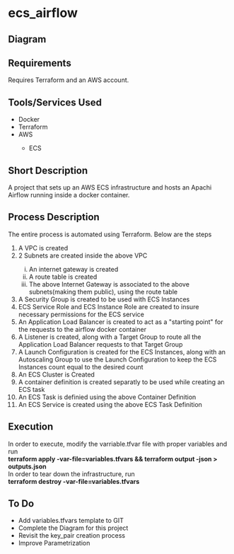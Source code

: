 # ecs_airflow

<h2>
  Diagram
</h2>
<h2>
  Requirements
</h2>
  Requires Terraform and an AWS account.
<h2>
  Tools/Services Used
</h2>
  <ul>
  <li>Docker</li>
  <li>Terraform</li>
  <li>AWS</li>
    <ul>
      <li>ECS</li>
    </ul>
  </ul>
<h2>
  Short Description
</h2>  
A project that sets up an AWS ECS infrastructure and hosts an Apachi Airflow running inside a docker container.
<h2>
  Process Description
</h2>
  The entire process is automated using Terraform. Below are the steps
  <ol>
    <li>A VPC is created</li>
    <li>2 Subnets are created inside the above VPC</li>
    <ol type="i">
      <li>An internet gateway is created</li>
      <li>A route table is created</li>
      <li>The above Internet Gateway is associated to the above subnets(making them public), using the route table</li>
    </ol>
    <li>A Security Group is created to be used with ECS Instances</li>
    <li>ECS Service Role and ECS Instance Role are created to insure necessary permissions for the ECS service</li>
    <li>An Application Load Balancer is created to act as a "starting point" for the requests to the airflow docker container</li>
    <li>A Listener is created, along with a Target Group to route all the Application Load Balancer requests to that Target Group</li>
    <li>A Launch Configuration is created for the ECS Instances, along with an Autoscaling Group to use the Launch Configuration to keep the ECS Instances count equal to the desired count</li>
    <li>An ECS Cluster is Created</li>
    <li>A container definition is created separatly to be used while creating an ECS task</li>
    <li>An ECS Task is definied using the above Container Definition</li>
    <li>An ECS Service is created using the above ECS Task Definition</li>
  </ol>
<h2>
  Execution
</h2>
In order to execute, modify the varriable.tfvar file with proper variables and run <br>
<b>terraform apply -var-file=variables.tfvars && terraform output -json > outputs.json</b><br>
In order to tear down the infrastructure, run <br>
<b>terraform destroy -var-file=variables.tfvars</b>
<h2>
  To Do
</h2>
  <ul>
    <li>Add variables.tfvars template to GIT</li>
    <li>Complete the Diagram for this project</li>
    <li>Revisit the key_pair creation process</li>
    <li>Improve Parametrization</li>  
  </ul>
